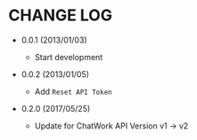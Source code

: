 CHANGE LOG
==========

- 0.0.1 (2013/01/03)
  - Start development

- 0.0.2 (2013/01/05)
  - Add `Reset API Token`

- 0.2.0 (2017/05/25)
  - Update for ChatWork API Version v1 -> v2

